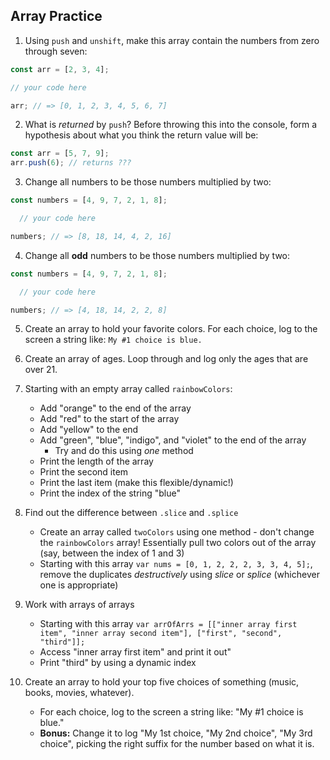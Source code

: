 ## Array Practice



1. Using `push` and `unshift`, make this array contain the numbers from zero through seven:

```js
const arr = [2, 3, 4];

// your code here

arr; // => [0, 1, 2, 3, 4, 5, 6, 7]
```

2. What is *returned* by `push`? Before throwing this into the console, form a hypothesis about what you think the return value will be:

```js
const arr = [5, 7, 9];
arr.push(6); // returns ???
```

3. Change all numbers to be those numbers multiplied by two:
```js
const numbers = [4, 9, 7, 2, 1, 8];

  // your code here

numbers; // => [8, 18, 14, 4, 2, 16]
```

4. Change all **odd** numbers to be those numbers multiplied by two:
```js
const numbers = [4, 9, 7, 2, 1, 8];

  // your code here

numbers; // => [4, 18, 14, 2, 2, 8]
```

5.  Create an array to hold your favorite colors.  For each choice, log to the screen a string like: `My #1 choice is blue.`

1.  Create an array of ages.  Loop through and log only the ages that are over 21.

1.  Starting with an empty array called `rainbowColors`:

    * Add "orange" to the end of the array
    * Add "red" to the start of the array
    * Add "yellow" to the end
    * Add "green", "blue", "indigo", and "violet" to the end of the array
      * Try and do this using _one_ method
    * Print the length of the array
    * Print the second item
    * Print the last item (make this flexible/dynamic!)
    * Print the index of the string "blue"

1. Find out the difference between `.slice` and `.splice`
    * Create an array called `twoColors` using one method - don't change the `rainbowColors` array! Essentially pull two colors out of the array (say, between the index of 1 and 3)
    * Starting with this array `var nums = [0, 1, 2, 2, 2, 3, 3, 4, 5];`, remove the duplicates *destructively* using _slice_ or _splice_ (whichever one is appropriate)

1. Work with arrays of arrays
    * Starting with this array `var arrOfArrs = [["inner array first item", "inner array second item"], ["first", "second", "third"]];`
    * Access "inner array first item" and print it out"
    * Print "third" by using a dynamic index
  
  
1. Create an array to hold your top five choices of something (music, books, movies, whatever).

    - For each choice, log to the screen a string like: "My #1 choice is blue."
    - **Bonus:** Change it to log "My 1st choice, "My 2nd choice", "My 3rd choice", picking the right suffix for the number based on what it is.
